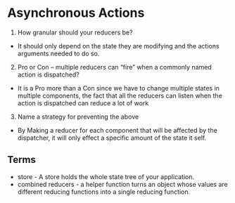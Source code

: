 # Asynchronous Actions

1. How granular should your reducers be?
- It should only depend on the state they are modifying and the actions arguments needed to do so.
2. Pro or Con – multiple reducers can “fire” when a commonly named action is dispatched?
- It is a Pro more than a Con since we have to change multiple states in multiple components, the fact that all the reducers can listen when the action is dispatched can reduce a lot of work
3. Name a strategy for preventing the above
- By Making a reducer for each component that will be affected by the dispatcher, it will only effect a specific amount of the state it self.

## Terms
- store - A store holds the whole state tree of your application.
- combined reducers - a helper function turns an object whose values are different reducing functions into a single reducing function.
